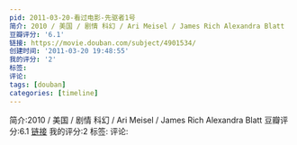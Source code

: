 ```yaml
---
pid: 2011-03-20-看过电影-先驱者1号
简介: 2010 / 美国 / 剧情 科幻 / Ari Meisel / James Rich Alexandra Blatt
豆瓣评分: '6.1'
链接: https://movie.douban.com/subject/4901534/
创建时间: '2011-03-20 19:48:55'
我的评分: '2'
标签:
评论:
tags: [douban]
categories: [timeline]
---
```

简介:2010 / 美国 / 剧情 科幻 / Ari Meisel / James Rich Alexandra Blatt
豆瓣评分:6.1
[链接](https://movie.douban.com/subject/4901534/)
我的评分:2
标签:
评论:
